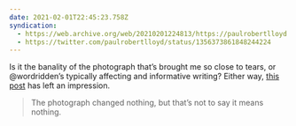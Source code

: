 ```yaml
---
date: 2021-02-01T22:45:23.758Z
syndication:
  - https://web.archive.org/web/20210201224813/https://paulrobertlloyd.com/notes/1612219523/
  - https://twitter.com/paulrobertlloyd/status/1356373861848244224
---
```

Is it the banality of the photograph that’s brought me so close to tears, or @wordridden’s typically affecting and informative writing? Either way, [this post](http://wordridden.com/post/958) has left an impression.

> The photograph changed nothing, but that’s not to say it means nothing.
